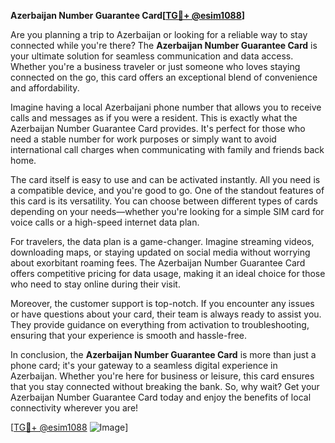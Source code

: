 **Azerbaijan Number Guarantee Card[[TG💪+ @esim1088](https://t.me/s/esim1088)]**

Are you planning a trip to Azerbaijan or looking for a reliable way to stay connected while you're there? The **Azerbaijan Number Guarantee Card** is your ultimate solution for seamless communication and data access. Whether you're a business traveler or just someone who loves staying connected on the go, this card offers an exceptional blend of convenience and affordability.

Imagine having a local Azerbaijani phone number that allows you to receive calls and messages as if you were a resident. This is exactly what the Azerbaijan Number Guarantee Card provides. It's perfect for those who need a stable number for work purposes or simply want to avoid international call charges when communicating with family and friends back home. 

The card itself is easy to use and can be activated instantly. All you need is a compatible device, and you're good to go. One of the standout features of this card is its versatility. You can choose between different types of cards depending on your needs—whether you're looking for a simple SIM card for voice calls or a high-speed internet data plan. 

For travelers, the data plan is a game-changer. Imagine streaming videos, downloading maps, or staying updated on social media without worrying about exorbitant roaming fees. The Azerbaijan Number Guarantee Card offers competitive pricing for data usage, making it an ideal choice for those who need to stay online during their visit. 

Moreover, the customer support is top-notch. If you encounter any issues or have questions about your card, their team is always ready to assist you. They provide guidance on everything from activation to troubleshooting, ensuring that your experience is smooth and hassle-free.

In conclusion, the **Azerbaijan Number Guarantee Card** is more than just a phone card; it's your gateway to a seamless digital experience in Azerbaijan. Whether you're here for business or leisure, this card ensures that you stay connected without breaking the bank. So, why wait? Get your Azerbaijan Number Guarantee Card today and enjoy the benefits of local connectivity wherever you are! 

[[TG💪+ @esim1088](https://t.me/s/esim1088) ![Image](https://i.postimg.cc/Y0z9fWf4/image.png)]